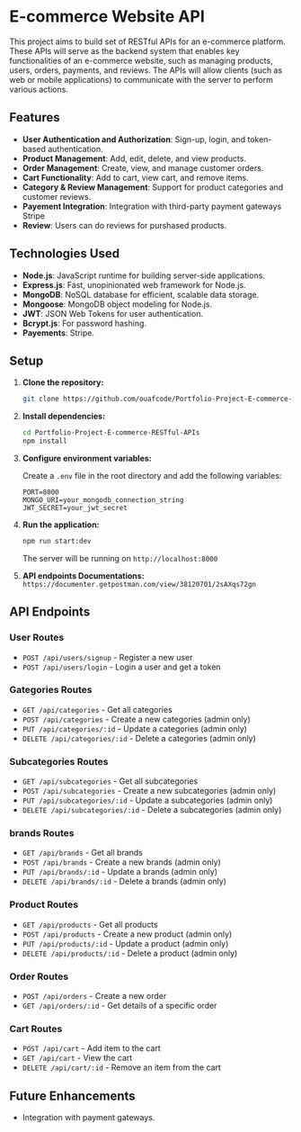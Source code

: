 # E-commerce Website API

This project aims to build set of RESTful APIs for an e-commerce platform. These APIs will serve as the backend system that enables key functionalities of an e-commerce website, such as managing products, users, orders, payments, and reviews. The APIs will allow clients (such as web or mobile applications) to communicate with the server to perform various actions.

## Features

- **User Authentication and Authorization**: Sign-up, login, and token-based authentication.
- **Product Management**: Add, edit, delete, and view products.
- **Order Management**: Create, view, and manage customer orders.
- **Cart Functionality**: Add to cart, view cart, and remove items.
- **Category & Review Management**: Support for product categories and customer reviews.
- **Payement Integration**: Integration with third-party payment gateways Stripe
- **Review**: Users can do reviews for purshased products.

## Technologies Used

- **Node.js**: JavaScript runtime for building server-side applications.
- **Express.js**: Fast, unopinionated web framework for Node.js.
- **MongoDB**: NoSQL database for efficient, scalable data storage.
- **Mongoose**: MongoDB object modeling for Node.js.
- **JWT**: JSON Web Tokens for user authentication.
- **Bcrypt.js**: For password hashing.
- **Payements**: Stripe.

## Setup

1. **Clone the repository:**

   ```bash
   git clone https://github.com/ouafcode/Portfolio-Project-E-commerce-RESTful-APIs-.git
   ```

2. **Install dependencies:**

   ```bash
   cd Portfolio-Project-E-commerce-RESTful-APIs
   npm install
   ```

3. **Configure environment variables:**

   Create a `.env` file in the root directory and add the following variables:

   ```
   PORT=8000
   MONGO_URI=your_mongodb_connection_string
   JWT_SECRET=your_jwt_secret
   ```

4. **Run the application:**

   ```bash
   npm run start:dev
   ```

   The server will be running on `http://localhost:8000`

5. **API endpoints Documentations:**
   `https://documenter.getpostman.com/view/38120701/2sAXqs72gn`

## API Endpoints

### User Routes

- `POST /api/users/signup` - Register a new user
- `POST /api/users/login` - Login a user and get a token

### Gategories Routes

- `GET /api/categories` - Get all categories
- `POST /api/categories` - Create a new categories (admin only)
- `PUT /api/categories/:id` - Update a categories (admin only)
- `DELETE /api/categories/:id` - Delete a categories (admin only)

### Subcategories Routes

- `GET /api/subcategories` - Get all subcategories
- `POST /api/subcategories` - Create a new subcategories (admin only)
- `PUT /api/subcategories/:id` - Update a subcategories (admin only)
- `DELETE /api/subcategories/:id` - Delete a subcategories (admin only)

### brands Routes

- `GET /api/brands` - Get all brands
- `POST /api/brands` - Create a new brands (admin only)
- `PUT /api/brands/:id` - Update a brands (admin only)
- `DELETE /api/brands/:id` - Delete a brands (admin only)

### Product Routes

- `GET /api/products` - Get all products
- `POST /api/products` - Create a new product (admin only)
- `PUT /api/products/:id` - Update a product (admin only)
- `DELETE /api/products/:id` - Delete a product (admin only)

### Order Routes

- `POST /api/orders` - Create a new order
- `GET /api/orders/:id` - Get details of a specific order

### Cart Routes

- `POST /api/cart` - Add item to the cart
- `GET /api/cart` - View the cart
- `DELETE /api/cart/:id` - Remove an item from the cart

## Future Enhancements

- Integration with payment gateways.
